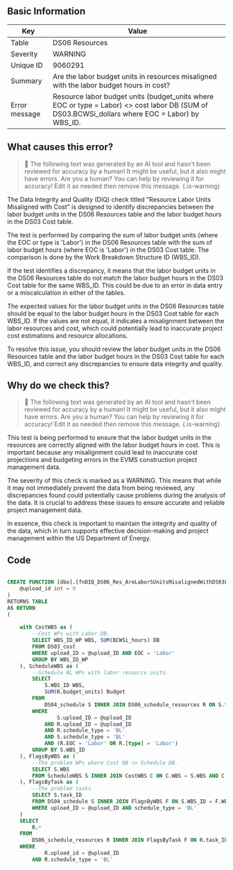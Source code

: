 ## Basic Information
| Key         | Value          |
|-------------|----------------|
| Table       | DS06 Resources |
| Severity    | WARNING |
| Unique ID   | 9060291   |
| Summary     | Are the labor budget units in resources misaligned with the labor budget hours in cost? |
| Error message | Resource labor budget units (budget_units where EOC or type = Labor) <> cost labor DB (SUM of DS03.BCWSi_dollars where EOC = Labor) by WBS_ID. |

## What causes this error?

> :robot: The following text was generated by an AI tool and hasn't been reviewed for accuracy by a human! It might be useful, but it also might have errors. Are you a human? You can help by reviewing it for accuracy! Edit it as needed then remove this message.
{.is-warning}

The Data Integrity and Quality (DIQ) check titled "Resource Labor Units Misaligned with Cost" is designed to identify discrepancies between the labor budget units in the DS06 Resources table and the labor budget hours in the DS03 Cost table. 

The test is performed by comparing the sum of labor budget units (where the EOC or type is 'Labor') in the DS06 Resources table with the sum of labor budget hours (where EOC is 'Labor') in the DS03 Cost table. The comparison is done by the Work Breakdown Structure ID (WBS_ID). 

If the test identifies a discrepancy, it means that the labor budget units in the DS06 Resources table do not match the labor budget hours in the DS03 Cost table for the same WBS_ID. This could be due to an error in data entry or a miscalculation in either of the tables.

The expected values for the labor budget units in the DS06 Resources table should be equal to the labor budget hours in the DS03 Cost table for each WBS_ID. If the values are not equal, it indicates a misalignment between the labor resources and cost, which could potentially lead to inaccurate project cost estimations and resource allocations. 

To resolve this issue, you should review the labor budget units in the DS06 Resources table and the labor budget hours in the DS03 Cost table for each WBS_ID, and correct any discrepancies to ensure data integrity and quality.
## Why do we check this?

> :robot: The following text was generated by an AI tool and hasn't been reviewed for accuracy by a human! It might be useful, but it also might have errors. Are you a human? You can help by reviewing it for accuracy! Edit it as needed then remove this message.
{.is-warning}

This test is being performed to ensure that the labor budget units in the resources are correctly aligned with the labor budget hours in cost. This is important because any misalignment could lead to inaccurate cost projections and budgeting errors in the EVMS construction project management data. 

The severity of this check is marked as a WARNING. This means that while it may not immediately prevent the data from being reviewed, any discrepancies found could potentially cause problems during the analysis of the data. It is crucial to address these issues to ensure accurate and reliable project management data. 

In essence, this check is important to maintain the integrity and quality of the data, which in turn supports effective decision-making and project management within the US Department of Energy.
## Code

```sql

CREATE FUNCTION [dbo].[fnDIQ_DS06_Res_AreLaborSUnitsMisalignedWithDS03LaborSHours] (
	@upload_id int = 0
)
RETURNS TABLE
AS RETURN
(
	
	with CostWBS as (
		--Cost WPs with Labor DB.
		SELECT WBS_ID_WP WBS, SUM(BCWSi_hours) DB
		FROM DS03_cost
		WHERE upload_ID = @upload_ID AND EOC = 'Labor'
		GROUP BY WBS_ID_WP
	), ScheduleWBS as (
		--Schedule BL WPs with labor resource units.
		SELECT
			S.WBS_ID WBS,
			SUM(R.budget_units) Budget
		FROM 
			DS04_schedule S INNER JOIN DS06_schedule_resources R ON S.task_ID = R.task_ID
		WHERE
				S.upload_ID = @upload_ID 
			AND R.upload_ID = @upload_ID
			AND R.schedule_type = 'BL'
			AND S.schedule_type = 'BL'
			AND (R.EOC = 'Labor' OR R.[type] = 'Labor')
		GROUP BY S.WBS_ID
	), FlagsByWBS as (
		--The problem WPs where Cost DB <> Schedule DB.
		SELECT S.WBS
		FROM ScheduleWBS S INNER JOIN CostWBS C ON C.WBS = S.WBS AND C.DB <> S.Budget
	), FlagsByTask as (
		--The problem tasks
		SELECT S.task_ID
		FROM DS04_schedule S INNER JOIN FlagsByWBS F ON S.WBS_ID = F.WBS
		WHERE upload_ID = @upload_ID AND schedule_type = 'BL'
	)
	SELECT
		R.*
	FROM
		DS06_schedule_resources R INNER JOIN FlagsByTask F ON R.task_ID = F.task_ID
	WHERE
			R.upload_id = @upload_ID
		AND R.schedule_type = 'BL'
```
